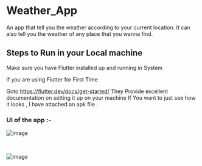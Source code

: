 # Weather_App
An app that tell you the weather according to your current location. It can also tell you the weather of any place that you wanna find.

<h2>Steps to Run in your Local machine</h2>
</hr>
Make sure you have Flutter installed up and running in System

If you are using Flutter for First Time

Goto https://flutter.dev/docs/get-started/ They Provide excellent documentation on setting it up on your machine
If You want to just see how it looks , I have attached an apk file .

<h3>UI of the app :-</h3>
</hr>

![image](https://user-images.githubusercontent.com/77783033/126889572-06858aa3-1062-4924-8260-5656f29b5c90.png)

</br>

![image](https://user-images.githubusercontent.com/77783033/126889616-faba6242-ae07-4beb-a4ad-5cf481aedc35.png)







